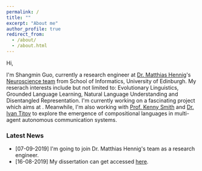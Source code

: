 ```yaml
---
permalink: /
title: ""
excerpt: "About me"
author_profile: true
redirect_from: 
  - /about/
  - /about.html
---
```


Hi,

I'm Shangmin Guo, currently a research engineer at [Dr. Matthias Hennig](http://homepages.inf.ed.ac.uk/mhennig/)'s [Neuroscience team](http://homepages.inf.ed.ac.uk/mhennig/people/) from School of Informatics, University of Edinburgh. My reserach interests include but not limited to: Evolutionary Linguistics, Grounded Language Learning, Natural Language Understanding and Disentangled  Representation. I'm currently working on a fascinating project which aims at . Meanwhile, I'm also working with [Prof. Kenny Smith](http://www.lel.ed.ac.uk/~kenny/) and [Dr. Ivan Titov](http://ivan-titov.org/) to explore the emergence of compositional languages in multi-agent autonomous communication systems.

###  Latest News
 - [07-09-2019] I'm going to join Dr. Matthias Hennig's team as a research engineer.
 - [16-08-2019] My dissertation can get accessed [here](/files/dissertation.pdf).
